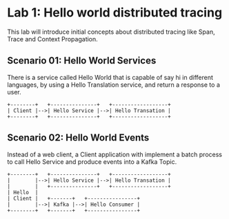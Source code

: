 # Lab 1: Hello world distributed tracing

This lab will introduce initial concepts about distributed tracing like Span,
Trace and Context Propagation.

## Scenario 01: Hello World Services

There is a service called Hello World that is capable of say hi in different
languages, by using a Hello Translation service, and return a response to
a user.

```
+--------+   +---------------+   +------------------+
| Client |-->| Hello Service |-->| Hello Transation |
+--------+   +---------------+   +------------------+
```

## Scenario 02: Hello World Events

Instead of a web client, a Client application with implement a batch process 
to call Hello Service and produce events into a Kafka Topic.


```
+--------+   +---------------+   +------------------+
|        |-->| Hello Service |-->| Hello Transation |
|        |   +---------------+   +------------------+
| Hello  |
| Client |   +-------+   +----------------+
|        |-->| Kafka |-->| Hello Consumer |
+--------+   +-------+   +----------------+
```


